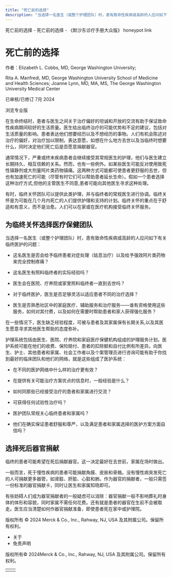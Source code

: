 ```yaml
---
title: "死亡前的选择"
description: "当选择一名医生（或整个护理团队）时，患有致命性疾病或高龄的人应问如下有关临终医护的问题："
---
```


﻿死亡前的选择 \- 死亡前的选择 \- 《默沙东诊疗手册大众版》 honeypot link

# 死亡前的选择

作者：Elizabeth L. Cobbs, MD, George Washington University;

Rita A. Manfredi, MD, George Washington University School of Medicine and Health
Sciences; Joanne Lynn, MD, MA, MS, The George Washington University Medical Center

已审核/已修订 7月 2024

浏览专业版

在生命终结时，患者与医生之间关于治疗偏好的坦诚和开放的交流有助于保证致命性疾病期间较好的生活质量。医生给出临终治疗的可能优势和不足的建议，包括对生活质量的影响。患者表达他们想要经历以及不想经历的事物。人们有机会陈述对治疗的偏好，对治疗加以限制，表达意愿，如想在什么地方去世以及当临终时想要什么，同时决定他们死亡后是否愿意捐献器官。

通常情况下，严重或终末疾病患者会继续接受其常规医生的护理，他们与医生建立长期持久、相互信赖的关系。然而，也有一些例外。如某些医生可能反对使用致死性镇静剂或大剂量阿片类药物镇痛。这两种方式可能都可使患者更舒服的去世，但也有加速死亡的可能（尽管有时它们可​​以帮助患者延长生命）。假如一个患者选择这种治疗方式,但他的主管医生不同意,患者可能向其他医生寻求这种处理。

有时，临终关怀团队可以提供此类护理，并与临终者的常规医生进行协调。临终关怀是为可能在几个月内死亡的人们提供护理和支持的计划。临终关怀的重点在于舒适和有意义，而不是治愈。人们可以在家或在医疗机构接受临终关怀服务。

## 为临终关怀选择医疗保健团队

当选择一名医生（或整个护理团队）时，患有致命性疾病或高龄的人应问如下有关临终医护的问题：

- 这名医生是否会给予临终患者对症处理（姑息治疗）以及给予强效阿片类药物来完全控制疼痛？

- 这名医生有照料临终者的实际经验吗？

- 医生会在医院、疗养院或家里照料临终者一直到去世吗？

- 对于临终医护，医生是否足够灵活以适应患者不同的治疗选择？

- 医生是否熟悉社区中的家庭医疗、辅助服务和治疗服务——谁有资格使用这些服务，如何对其付费，以及如何在需要时帮助患者和家人获得强化服务？


在一些情况下，医生缺乏经验程度，可被与患者及其家属保有长期关系,以及其医生愿意寻求其他医生帮助的态度弥补。

护理系统包括由医生、医院、疗养院和家庭医疗保健机构组成的护理服务计划。医护系统可能在他们的收费、保险赔付、患者的扣除额和自付比例有所差异。向医生、护士、其他患者和家属、社会工作者以及个案管理员进行咨询可能有助于你找到最好的临床团队和他们的网络，就是这些组成了医护系统：

- 在不同的医护网络中什么样的治疗更有效？

- 在提供有关可能治疗方案优点的信息时，一般经验是什么？

- 如何同那些已经接受治疗的患者和家属进行交流？

- 可获得任何试验性治疗吗？

- 医护团队常规关心临终患者和家属吗？

- 他们在确实保证患者舒服和尊严，以及满足患者和家属选择的医护方案方面自信吗？


## 选择死后器官捐献

临终的患者可能希望在死后捐献器官。这一决定最好在去世前，家属在场时做出。

一般而言，死于慢性疾病的患者可能捐献角膜、皮肤和骨骼。没有慢性病突发死亡的人可捐献更多器管，如肾脏、肝脏、心脏和肺。作为器官的捐献者，一般只需签一份标准的器官捐献卡，同时让医生和家属知晓即可。

有些妨碍人们成为器官捐献者的一般疑虑可以消除：器官捐献一般不影响葬礼时身体的体形和容貌，同时家属不需任何花费。还有就是患者的器官在生前不会被取走。医生应当清楚如何作器官捐献准备，即使患者死在家中或护理院。



版权所有 © 2024
Merck & Co., Inc., Rahway, NJ, USA 及其附属公司。保留所有权利。

- 关于
- 免责声明

版权所有© 2024Merck & Co., Inc., Rahway, NJ, USA 及其附属公司。保留所有权利。

|     |     |
| --- | --- |
|  |  |